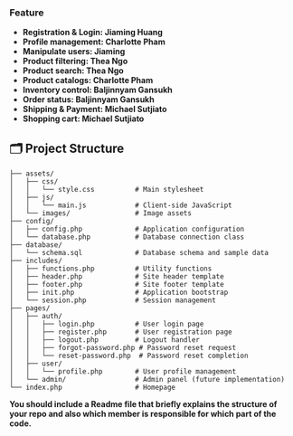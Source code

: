 ### Feature
- **Registration & Login: Jiaming Huang**
- **Profile management: Charlotte Pham**
- **Manipulate users: Jiaming**
- **Product filtering: Thea Ngo**
- **Product search: Thea Ngo**
- **Product catalogs: Charlotte Pham**
- **Inventory control: Baljinnyam Gansukh**
- **Order status: Baljinnyam Gansukh** 
- **Shipping & Payment: Michael Sutjiato**
- **Shopping cart: Michael Sutjiato** 

## 🗂️ Project Structure

```
├── assets/
│   ├── css/
│   │   └── style.css          # Main stylesheet
│   ├── js/
│   │   └── main.js            # Client-side JavaScript
│   └── images/                # Image assets
├── config/
│   ├── config.php             # Application configuration
│   └── database.php           # Database connection class
├── database/
│   └── schema.sql             # Database schema and sample data
├── includes/
│   ├── functions.php          # Utility functions
│   ├── header.php             # Site header template
│   ├── footer.php             # Site footer template
│   ├── init.php               # Application bootstrap
│   └── session.php            # Session management
├── pages/
│   ├── auth/
│   │   ├── login.php          # User login page
│   │   ├── register.php       # User registration page
│   │   ├── logout.php         # Logout handler
│   │   ├── forgot-password.php # Password reset request
│   │   └── reset-password.php  # Password reset completion
│   ├── user/
│   │   └── profile.php        # User profile management
│   └── admin/                 # Admin panel (future implementation)
└── index.php                  # Homepage
```

**You should include a Readme file that briefly explains the structure of your repo and also which member is responsible for which part of the code.**

